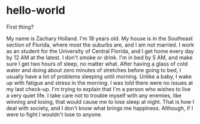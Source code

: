# hello-world
First thing?

My name is Zachary Holland. I'm 18 years old. My house is in the Southeast section of Florida, where most the suburbs are, and I am not married. I work as an student for the University of Central Florida, and I get home every day by 12 AM at the latest. I don't smoke or drink. I'm in bed by 5 AM, and make sure I get two hours of sleep, no matter what. After having a glass of cold water and doing about zero minutes of stretches before going to bed, I usually have a lot of problems sleeping until morning. Unlike a baby, I wake up with fatigue and stress in the morning. I was told there were no issues at my last check-up. I'm trying to explain that I'm a person who wishes to live a very quiet life. I take care not to trouble myself with any enemies, like winning and losing, that would cause me to lose sleep at night. That is how I deal with society, and I don't know what brings me happiness. Although, if I were to fight I wouldn't lose to anyone.
